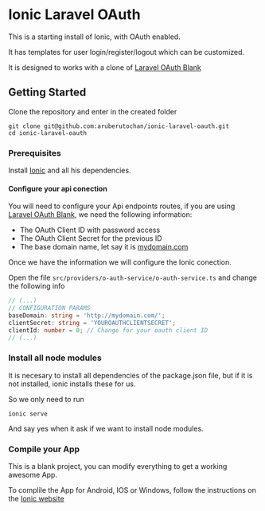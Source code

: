 # Ionic Laravel OAuth

This is a starting install of Ionic, with OAuth enabled.

It has templates for user login/register/logout which can be customized. 

It is designed to works with a clone of [Laravel OAuth Blank](https://github.com/aruberutochan/laravel-oauth-blank)

## Getting Started

Clone the repository and enter in the created folder
```
git clone git@github.com:aruberutochan/ionic-laravel-oauth.git
cd ionic-laravel-oauth
```

### Prerequisites

Install [Ionic](http://ionicframework.com/docs/intro/installation/) and all his dependencies.

#### Configure your api conection
You will need to configure your Api endpoints routes, if you are using [Laravel OAuth Blank](https://github.com/aruberutochan/laravel-oauth-blank), we need the following information:
- The OAuth Client ID with password access
- The OAuth Client Secret for the previous ID
- The base domain name, let say it is  [mydomain.com](#)

Once we have the information we will configure the Ionic conection.

Open the file `src/providers/o-auth-service/o-auth-service.ts` and change the following info

```typescript
// (...)
// CONFIGURATION PARAMS
baseDomain: string = 'http://mydomain.com/';
clientSecret: string = 'YOUROAUTHCLIENTSECRET';
clientId: number = 0; // Change for your oauth client ID
// (...)
```

### Install all node modules
It is necesary to install all dependencies of the package.json file, but if it is not installed, ionic installs these for us.

So we only need to run
```
ionic serve
```
And say yes when it ask if we want to install node modules.

### Compile your App
This is a blank project, you can modify everything to get a working awesome App.

To complile the App for Android, IOS or Windows, follow the instructions on the [Ionic website](https://ionicframework.com/docs/intro/deploying/)

